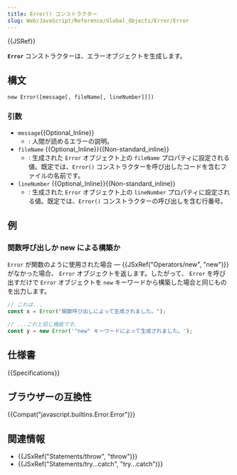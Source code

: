 ```yaml
---
title: Error() コンストラクター
slug: Web/JavaScript/Reference/Global_Objects/Error/Error
---
```


{{JSRef}}

**`Error`** コンストラクターは、エラーオブジェクトを生成します。

## 構文

```
new Error([message[, fileName[, lineNumber]]])
```

### 引数

- `message`{{Optional_Inline}}
  - : 人間が読めるエラーの説明。
- `fileName` {{Optional_Inline}}{{Non-standard_inline}}
  - : 生成された `Error` オブジェクト上の `fileName` プロパティに設定される値。既定では、`Error()` コンストラクターを呼び出したコードを含むファイルの名前です。
- `lineNumber` {{Optional_Inline}}{{Non-standard_inline}}
  - : 生成された `Error` オブジェクト上の `lineNumber` プロパティに設定される値。既定では、`Error()` コンストラクターの呼び出しを含む行番号。

## 例

### 関数呼び出しか new による構築か

`Error` が関数のように使用された場合 — {{JSxRef("Operators/new", "new")}} がなかった場合、 `Error` オブジェクトを返します。したがって、 `Error` を呼び出すだけで `Error` オブジェクトを `new` キーワードから構築した場合と同じものを出力します。

```js
// これは...
const x = Error("関数呼び出しによって生成されました。");

// ...これと同じ機能です。
const y = new Error('"new" キーワードによって生成されました。');
```

## 仕様書

{{Specifications}}

## ブラウザーの互換性

{{Compat("javascript.builtins.Error.Error")}}

## 関連情報

- {{JSxRef("Statements/throw", "throw")}}
- {{JSxRef("Statements/try...catch", "try...catch")}}
